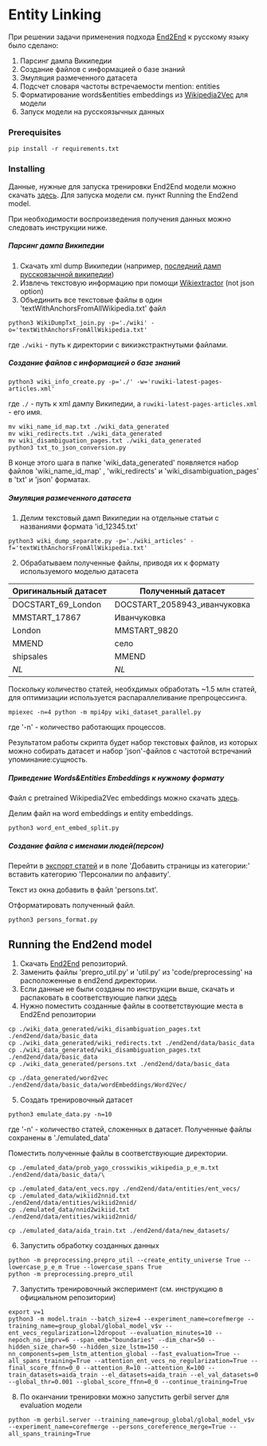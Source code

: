 # Entity Linking

При решении задачи применения подхода [End2End](https://github.com/dalab/end2end_neural_el) к русскому языку было сделано:

1.  Парсинг дампа Википедии
2.  Создание файлов с информацией о базе знаний
3.  Эмуляция размеченного датасета
4.  Подсчет словаря частоты встречаемости mention: entities
5.  Форматирование words&entities embeddings из [Wikipedia2Vec](https://wikipedia2vec.github.io/wikipedia2vec/) для модели
6.  Запуск модели на русскоязычных данных

### Prerequisites

```
pip install -r requirements.txt
```

### Installing

Данные, нужные для запуска тренировки End2End модели можно скачать [здесь](https://drive.google.com/drive/folders/19KtVTKnQuF6ZMZ76NJZr2QT_5xHp5Mt6?usp=sharing). Для запуска модели см. пункт Running the End2end model.

При необходимости воспроизведения получения данных можно следовать инструкции ниже.

##### Парсинг дампа Википедии


1.   Скачать xml dump Википедии (например, [последний дамп русскоязычной википедии](http://dumps.wikimedia.org/ruwiki/latest/ruwiki-latest-pages-articles.xml.bz2))
2.   Извлечь текстовую информацию при помощи [Wikiextractor](https://github.com/attardi/wikiextractor) (not json option)
3.   Объединить все текстовые файлы в один 'textWithAnchorsFromAllWikipedia.txt' файл 

```
python3 WikiDumpTxt_join.py -p='./wiki' -o='textWithAnchorsFromAllWikipedia.txt'
```

где `./wiki` - путь к директории с викиэкстрактнутыми файлами.

##### Создание файлов с информацией о базе знаний

```
python3 wiki_info_create.py -p='./' -w='ruwiki-latest-pages-articles.xml'
```

где `./` - путь к xml дампу Википедии, а `ruwiki-latest-pages-articles.xml` - его имя.

```
mv wiki_name_id_map.txt ./wiki_data_generated
mv wiki_redirects.txt ./wiki_data_generated
mv wiki_disambiguation_pages.txt ./wiki_data_generated
python3 txt_to_json_conversion.py
```

В конце этого шага в папке 'wiki_data_generated' появляется набор файлов 'wiki_name_id_map' , 'wiki_redirects' и 'wiki_disambiguation_pages' в 'txt' и 'json' форматах.

##### Эмуляция размеченного датасета

1.  Делим текстовый дамп Википедии на отдельные статьи с названиями формата 'id_12345.txt'

```
python3 wiki_dump_separate.py -p='./wiki_articles' -f='textWithAnchorsFromAllWikipedia.txt'
```

2.  Обрабатываем полученные файлы, приводя их к формату используемого моделью датасета

| Оригинальный датасет | Полученный датасет |
| ------ | ------ |
| DOCSTART_69_London | DOCSTART_2058943_иванчуковка |
| MMSTART_17867 | Иванчуковка | 
| London | MMSTART_9820 | 
| MMEND | село| 
| shipsales | MMEND | 
| *NL* | *NL* | 


Поскольку количество статей, необхдимых обработать ~1.5 млн статей, для оптимизации используется распараллеливание препроцессинга.

```
mpiexec -n=4 python -m mpi4py wiki_dataset_parallel.py
```

где '-n' - количество работающих процессов.

Результатом работы скрипта будет набор текстовых файлов, из которых можно собирать датасет и набор 'json'-файлов с частотой встречаний упоминание:сущность.

##### Приведение Words&Entities Embeddings к нужному формату

Файл с pretrained Wikipedia2Vec embeddings можно скачать [здесь](http://wikipedia2vec.s3.amazonaws.com/models/ru/2018-04-20/ruwiki_20180420_300d.pkl.bz2). 

Делим файл на word embeddings и entity embeddings.

```
python3 word_ent_embed_split.py
```

##### Создание файла с именами людей(персон)

Перейти в [экспорт статей](https://ru.wikipedia.org/wiki/%D0%A1%D0%BB%D1%83%D0%B6%D0%B5%D0%B1%D0%BD%D0%B0%D1%8F:%D0%AD%D0%BA%D1%81%D0%BF%D0%BE%D1%80%D1%82) и в поле 'Добавить страницы из категории:' вставить категорию 'Персоналии по алфавиту'.

Текст из окна добавить в файл 'persons.txt'.

Отформатировать полученный файл.

```
python3 persons_format.py
```


## Running the End2end model

1. Скачать [End2End](https://github.com/dalab/end2end_neural_el) репозиторий. 
2. Заменить файлы 'prepro_util.py' и 'util.py' из 'code/preprocessing' на расположенные в end2end директории.
3. Если данные не были созданы по инструкции выше, скачать и распаковать в соответствующие папки [здесь](https://drive.google.com/drive/folders/19KtVTKnQuF6ZMZ76NJZr2QT_5xHp5Mt6?usp=sharing)
4. Нужно поместить созданные файлы в соответствующие места в End2End репозитории

```
cp ./wiki_data_generated/wiki_disambiguation_pages.txt ./end2end/data/basic_data
cp ./wiki_data_generated/wiki_redirects.txt ./end2end/data/basic_data
cp ./wiki_data_generated/wiki_disambiguation_pages.txt ./end2end/data/basic_data
cp ./wiki_data_generated/persons.txt ./end2end/data/basic_data

cp ./data_generated/word2vec ./end2end/data/basic_data/wordEmbeddings/Word2Vec/
```

5. Создать тренировочный датасет

```
python3 emulate_data.py -n=10
```

где '-n' - количество статей, сложенных в датасет. Полученные файлы сохранены в './emulated_data'

Поместить полученные файлы в соответствующие директории.

```
cp ./emulated_data/prob_yago_crosswikis_wikipedia_p_e_m.txt ./end2end/data/basic_data/\

cp ./emulated_data/ent_vecs.npy ./end2end/data/entities/ent_vecs/
cp ./emulated_data/wikiid2nnid.txt ./end2end/data/entities/wikiid2nnid/
cp ./emulated_data/nnid2wikiid.txt ./end2end/data/entities/wikiid2nnid/

cp ./emulated_data/aida_train.txt ./end2end/data/new_datasets/
```

6. Запустить обработку созданных данных

```
python -m preprocessing.prepro_util --create_entity_universe True --lowercase_p_e_m True --lowercase_spans True
python -m preprocessing.prepro_util
```

7. Запустить тренировочный эксперимент (см. инструкцию в официальном репозитории)

```
export v=1
python3 -m model.train --batch_size=4 --experiment_name=corefmerge --training_name=group_global/global_model_v$v --ent_vecs_regularization=l2dropout --evaluation_minutes=10 --nepoch_no_imprv=6 --span_emb="boundaries" --dim_char=50 --hidden_size_char=50 --hidden_size_lstm=150 --nn_components=pem_lstm_attention_global --fast_evaluation=True --all_spans_training=True --attention_ent_vecs_no_regularization=True --final_score_ffnn=0_0 --attention_R=10 --attention_K=100 --train_datasets=aida_train --el_datasets=aida_train --el_val_datasets=0 --global_thr=0.001 --global_score_ffnn=0_0 --continue_training=True
```

8. По оканчании тренировки можно запустить gerbil server для evaluation модели

```
python -m gerbil.server --training_name=group_global/global_model_v$v --experiment_name=corefmerge --persons_coreference_merge=True --all_spans_training=True
```

